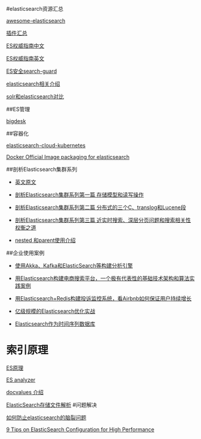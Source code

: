 #elasticsearch资源汇总

[awesome-elasticsearch](https://github.com/dzharii/awesome-elasticsearch)

[插件汇总](http://my.oschina.net/secisland/blog/636213)

[ES权威指南中文](http://es.xiaoleilu.com/)

[ES权威指南英文](https://www.elastic.co/guide/en/elasticsearch/guide/current/getting-started.html)

[ES安全search-guard](https://github.com/floragunncom/search-guard)

[elasticsearch相关介绍](http://www.searchtech.pro/)

[solr和elasticsearch对比](https://thinkbiganalytics.com/solr-vs-elastic-search/)

##ES管理

[bigdesk](https://github.com/lukas-vlcek/bigdesk)

##容器化

[elasticsearch-cloud-kubernetes](https://github.com/fabric8io/elasticsearch-cloud-kubernetes)

[Docker Official Image packaging for elasticsearch](https://github.com/docker-library/elasticsearch)

##剖析Elasticsearch集群系列

* [英文原文](http://insightdataengineering.com/blog/elasticsearch-crud/)

* [剖析Elasticsearch集群系列第一篇 存储模型和读写操作](http://www.infoq.com/cn/articles/analysis-of-elasticsearch-cluster-part01?utm_campaign=rightbar_v2&utm_source=infoq&utm_medium=articles_link&utm_content=link_text)

* [剖析Elasticsearch集群系列第二篇 分布式的三个C、translog和Lucene段](http://www.infoq.com/cn/articles/anatomy-of-an-elasticsearch-cluster-part02)

* [剖析Elasticsearch集群系列第三篇 近实时搜索、深层分页问题和搜索相关性权衡之道](http://www.infoq.com/cn/articles/anatomy-of-an-elasticsearch-cluster-part03?utm_campaign=rightbar_v2&utm_source=infoq&utm_medium=articles_link&utm_content=link_text) 

* [nested 和parent使用介绍](https://segmentfault.com/a/1190000002803966) 

##企业使用案例

* [使用Akka、Kafka和ElasticSearch等构建分析引擎](http://www.infoq.com/cn/articles/use-akka-kafka--build-analysis-engine?utm_source=infoq&utm_medium=related_content_link&utm_campaign=relatedContent_articles_clk)

* [用Elasticsearch构建电商搜索平台，一个极有代表性的基础技术架构和算法实践案例](http://chuansong.me/n/690173551706)

* [用Elasticsearch+Redis构建投诉监控系统，看Airbnb如何保证用户持续增长](http://h2ex.com/1584) 

* [亿级规模的Elasticsearch优化实战](http://mp.weixin.qq.com/s?src=3&timestamp=1474505854&ver=1&signature=cOaIC8LeZ7x1h-8*nR35Gib7vU*ibCzA8SSURam4gu2WI2rgkj7ApGNQrqPzJT1sHZH3b5oZ5qEHTYQqA9MHw3PcGwY8C8972omkPQ2S*2cVnUuf3uzCuOglRm*YNG0CFbayLnEPihE8*AUgYb*MPA==)

* [Elasticsearch作为时间序列数据库](http://blog.csdn.net/jiao_fuyou/article/details/49663687)

# 索引原理

[ES原理](http://www.shaheng.me/blog/2015/06/elasticsearch--.html)

[ES analyzer](http://mednoter.com/all-about-analyzer-part-one.html)

[docvalues 介绍](http://qindongliang.iteye.com/blog/2297280)

[ElasticSearch存储文件解析](https://www.elastic.co/blog/found-dive-into-elasticsearch-storage)
#问题解决

[如何防止elasticsearch的脑裂问题](https://segmentfault.com/a/1190000004504225)

[9 Tips on ElasticSearch Configuration for High Performance](https://www.loggly.com/blog/nine-tips-configuring-elasticsearch-for-high-performance/)

